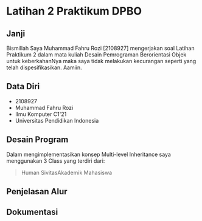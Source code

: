 # Latihan 2 Praktikum DPBO

## Janji

Bismillah Saya Muhammad Fahru Rozi [2108927] mengerjakan soal Latihan Praktikum 2 dalam mata kuliah Desain Pemrograman Berorientasi Objek untuk keberkahanNya maka saya tidak melakukan kecurangan seperti yang telah dispesifikasikan. Aamiin.

## Data Diri

- 2108927
- Muhammad Fahru Rozi
- Ilmu Komputer C1'21
- Universitas Pendidikan Indonesia

## Desain Program

Dalam mengimplementasikan konsep Multi-level Inheritance saya menggunakan 3 Class yang terdiri dari:

> Human
> SivitasAkademik
> Mahasiswa

## Penjelasan Alur

## Dokumentasi
